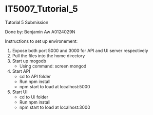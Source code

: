 # IT5007_Tutorial_5

Tutorial 5 Submission 

Done by: Benjamin Aw A0124029N

Instructions to set up environement:

1) Expose both port 5000 and 3000 for API and UI server respectively
2) Pull the files into the home directory 
3) Start up mogodb
    - Using command: screen mongod
4) Start API
    - cd to API folder
    - Run npm install
    - npm start to load at localhost:5000
5) Start UI
    - cd to UI folder
    - Run npm install
    - npm start to load at localhost:3000
